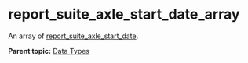 # report_suite_axle_start_date_array

An array of [report_suite_axle_start_date](r_report_suite_axle_start_date.md#).

**Parent topic:** [Data Types](../data_types/c_datatypes.md)

